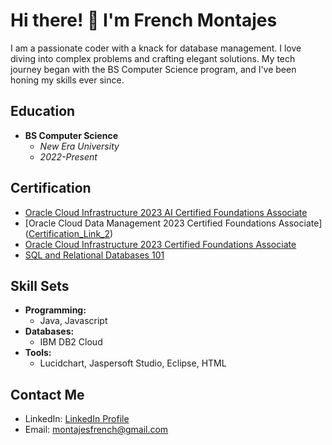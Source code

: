 # Hi there! 👋 I'm French Montajes

I am a passionate coder with a knack for database management. I love diving into complex problems and crafting elegant solutions. My tech journey began with the BS Computer Science program, and I've been honing my skills ever since.

## Education
- **BS Computer Science**
  - *New Era University*
  - *2022-Present*

## Certification
- [Oracle Cloud Infrastructure 2023 AI Certified Foundations Associate]([Certification_Link_1](https://catalog-education.oracle.com/pls/certview/sharebadge?id=EAE355F8D18BB5F0890FBE4CF4E773A8C03DD2E36F82FEFCB512BFBF2DD443D8))
- [Oracle Cloud Data Management 2023 Certified Foundations Associate]([Certification_Link_2](https://catalog-education.oracle.com/pls/certview/sharebadge?id=D0E145629867BB66ECA565B347F30D69444831278B808E5435FBDE1471A68FB6 ))
- [Oracle Cloud Infrastructure 2023 Certified Foundations Associate]([Certification_Link_3](https://catalog-education.oracle.com/pls/certview/sharebadge?id=3ED037E24259974740BDDF7237CC241206B9BE70B6273B21729F4ECF6EBE43A1))
- [SQL and Relational Databases 101]([Certification_Link_4](https://courses.cognitiveclass.ai/certificates/c7a09c46e17d471a997c1c52e53b4a84))

## Skill Sets
- **Programming:**
  - Java, Javascript
- **Databases:**
  - IBM DB2 Cloud
- **Tools:**
  - Lucidchart, Jaspersoft Studio, Eclipse, HTML

## Contact Me
- LinkedIn: [LinkedIn Profile](LinkedIn_Profile_Link)
- Email: montajesfrench@gmail.com
